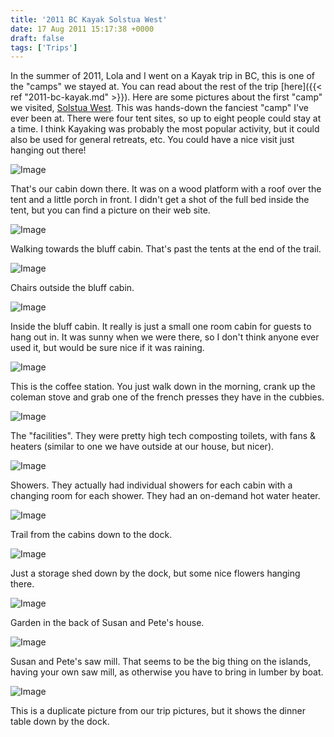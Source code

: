 ```yaml
---
title: '2011 BC Kayak Solstua West'
date: 17 Aug 2011 15:17:38 +0000
draft: false
tags: ['Trips']
---
```


In the summer of 2011, Lola and I went on a Kayak trip in BC, this is one of the "camps" we stayed at. You can read about the rest of the trip [here]({{<  ref "2011-bc-kayak.md" >}}). Here are some pictures about the first "camp" we visited, [Solstua West](http://www.solstuawest.com/). This was hands-down the fanciest "camp" I've ever been at. There were four tent sites, so up to eight people could stay at a time. I think Kayaking was probably the most popular activity, but it could also be used for general retreats, etc. You could have a nice visit just hanging out there!

![Image](http://silverfiddle.smugmug.com/Travel/bckayak2011/i-qtNt77J/0/S/IMG0953-S.jpg)

That's our cabin down there. It was on a wood platform with a roof over the tent and a little porch in front. I didn't get a shot of the full bed inside the tent, but you can find a picture on their web site.   

![Image](http://silverfiddle.smugmug.com/Travel/bckayak2011/i-dbHHSjK/0/S/IMG0986-S.jpg)

Walking towards the bluff cabin. That's past the tents at the end of the trail.

![Image](http://silverfiddle.smugmug.com/Travel/bckayak2011/i-bmKmnmx/0/S/IMG0989-S.jpg)

Chairs outside the bluff cabin.

![Image](http://silverfiddle.smugmug.com/Travel/bckayak2011/i-GxsZs64/0/S/IMG0991-S.jpg)

Inside the bluff cabin. It really is just a small one room cabin for guests to hang out in. It was sunny when we were there, so I don't think anyone ever used it, but would be sure nice if it was raining.

![Image](http://silverfiddle.smugmug.com/Travel/bckayak2011/i-mpWRcTq/0/S/IMG0992-S.jpg)

This is the coffee station. You just walk down in the morning, crank up the coleman stove and grab one of the french presses they have in the cubbies.

![Image](http://silverfiddle.smugmug.com/Travel/bckayak2011/i-TbKc4mf/0/S/IMG0993-S.jpg)

The "facilities". They were pretty high tech composting toilets, with fans & heaters (similar to one we have outside at our house, but nicer).

![Image](http://silverfiddle.smugmug.com/Travel/bckayak2011/i-zPrqsV3/0/S/IMG0994-S.jpg)

Showers. They actually had individual showers for each cabin with a changing room for each shower. They had an on-demand hot water heater.

![Image](http://silverfiddle.smugmug.com/Travel/bckayak2011/i-WbHX8ck/0/S/IMG1001-S.jpg)

Trail from the cabins down to the dock.

![Image](http://silverfiddle.smugmug.com/Travel/bckayak2011/i-XdmtHNC/0/S/IMG1002-S.jpg)

Just a storage shed down by the dock, but some nice flowers hanging there.

![Image](http://silverfiddle.smugmug.com/Travel/bckayak2011/i-kMMc6z5/0/S/IMG1007-S.jpg)

Garden in the back of Susan and Pete's house.

![Image](http://silverfiddle.smugmug.com/Travel/bckayak2011/i-NVtBFz5/0/S/IMG1008-S.jpg)

Susan and Pete's saw mill. That seems to be the big thing on the islands, having your own saw mill, as otherwise you have to bring in lumber by boat.

![Image](http://silverfiddle.smugmug.com/Travel/bckayak2011/i-LKstVjD/0/S/IMG0928-S.jpg)

This is a duplicate picture from our trip pictures, but it shows the dinner table down by the dock.
